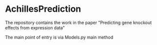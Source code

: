 # AchillesPrediction

The repository contains the work in the paper "Predicting gene knockout effects from expression data"

The main point of entry is via Models.py main method
